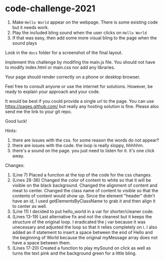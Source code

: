 # code-challenge-2021

1. Make `Hello World` appear on the webpage. There is some existing code but it needs work.
2. Play the included bling sound when the user clicks on `Hello World`
3. If that was easy, then add some more visual bling to the page when the sound plays

Look in the `docs` folder for a screenshot of the final layout.

Implement this challenge by modifing the main.js file. You should not have to modify index.html or main.css nor add any libraries.

Your page should render correctly on a phone or desktop browser.

Feel free to consult anyone or use the internet for solutions. However, be ready to explain your approach and your code.

It would be best if you could provide a single url to the page. You can use https://pages.github.com/ but really any hosting solution is fine. Please also send me the link to your git repo.

Good luck!

Hints:

1. there are issues with the css. for some reason the words do not appear?
2. there are issues with the code. the loop is really sloppy, hhhhhm.
3. there's a sound on the page. you just need to listen for it. it's one click away.

Changes: 

1. (Line 7) Placed a function at the top of the code for the css changes.
2. (Lines 28-36) Changed the color of content to white so that it will be visible on the black background. Changed the alignment of content and meat to center. Changed the class name of content to visible so that the contents of content would show up. Since the element "header" didn't have an id, I used getElementsByClassName to grab it and then align it to center as well.
3. (Line 11) I decided to put hello_world in a var for shorter/cleaner code.
4. (Lines 13-19) Last alternative fix and not the cleanest but it keeps the structure of the original loop. I eradicated the j var because it was unecessary and adjusted the loop so that it relies completely on i. I also added an if statement to insert a space between the end of Hello and the beginning of World because the original myMessage array does not have a space between them.
5. (Lines 17-20) Created a function to play mySound on click as well as turns the text pink and the background green for a little bling.